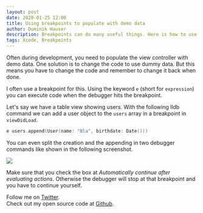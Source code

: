 ```yaml
---
layout: post
date: 2020-01-25 12:00
title: Using breakpoints to populate with demo data
author: Dominik Hauser
description: Breakpoints can do many useful things. Here is how to use breakpoints to populate the app with demo data while debugging.
tags: Xcode, Breakpoints
---
```


Often during development, you need to populate the view controller with demo data.
One solution is to change the code to use dummy data.
But this means you have to change the code and remember to change it back when done.

I often use a breakpoint for this.
Using the keyword `e` (short for `expression`) you can execute code when the debugger hits the breakpoint.

Let's say we have a table view showing users.
With the following lldb command we can add a user object to the `users` array in a breakpoint in `viewDidLoad`.

```swift
e users.append(User(name: "Bla", birthdate: Date()))
```

You can even split the creation and the appending in two debugger commands like shown in the following screenshot.

![](../../../assets/2020-01-25/breakpoint_to_populate.png)

Make sure that you check the box at *Automatically continue after evaluating actions*.
Otherwise the debugger will stop at that breakpoint and you have to continue yourself.

Follow me on [Twitter](https://twitter.com/dasdom).   
Check out my open source code at [Github](https://github.com/dasdom).
